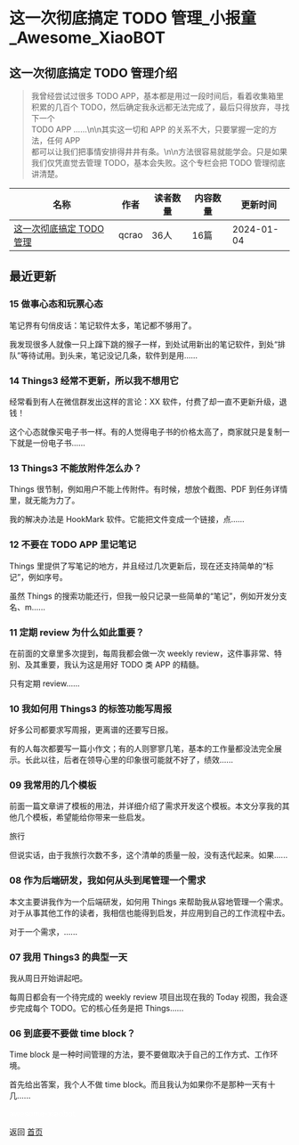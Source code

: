 # 这一次彻底搞定 TODO 管理_小报童_Awesome_XiaoBOT

## 这一次彻底搞定 TODO 管理介绍
> 我曾经尝试过很多 TODO APP，基本都是用过一段时间后，看着收集箱里积累的几百个 TODO，然后确定我永远都无法完成了，最后只得放弃，寻找下一个  
TODO APP ……\n\n其实这一切和 APP 的关系不大，只要掌握一定的方法，任何 APP  
都可以让我们把事情安排得井井有条。\n\n方法很容易就能学会。只是如果我们仅凭直觉去管理 TODO，基本会失败。这个专栏会把 TODO 管理彻底讲清楚。  
  


|名称|作者|读者数量|内容数量|更新时间|
|---|---|---|---|---|
|[这一次彻底搞定 TODO 管理](https://xiaobot.net/p/MasteringTODOs?refer=0b133df9-27dc-423b-8101-639049001c13)|qcrao|36人|16篇|2024-01-04|

## 最近更新
### 15 做事心态和玩票心态

笔记界有句俏皮话：笔记软件太多，笔记都不够用了。

我发现很多人就像一只上蹿下跳的猴子一样，到处试用新出的笔记软件，到处“排队”等待试用。到头来，笔记没记几条，软件到是用......

### 14 Things3 经常不更新，所以我不想用它

经常看到有人在微信群发出这样的言论：XX 软件，付费了却一直不更新升级，退钱！

这个心态就像买电子书一样。有的人觉得电子书的价格太高了，商家就只是复制一下就是一份电子书......

### 13 Things3 不能放附件怎么办？

Things 很节制，例如用户不能上传附件。有时候，想放个截图、PDF 到任务详情里，就无能为力了。

我的解决办法是 HookMark 软件。它能把文件变成一个链接，点......

### 12 不要在 TODO APP 里记笔记

Things 里提供了写笔记的地方，并且经过几次更新后，现在还支持简单的“标记”，例如序号。

虽然 Things 的搜索功能还行，但我一般只记录一些简单的“笔记”，例如开发分支名、m......

### 11 定期 review 为什么如此重要？

在前面的文章里多次提到，每周我都会做一次 weekly review，这件事非常、特别、及其重要，我认为这是用好 TODO 类 APP 的精髓。

只有定期 review......

### 10 我如何用 Things3 的标签功能写周报

好多公司都要求写周报，更离谱的还要写日报。

有的人每次都要写一篇小作文；有的人则寥寥几笔，基本的工作量都没法完全展示。长此以往，后者在领导心里的印象很可能就不好了，绩效......

### 09 我常用的几个模板

前面一篇文章讲了模板的用法，并详细介绍了需求开发这个模板。本文分享我的其他几个模板，希望能给你带来一些启发。

旅行

但说实话，由于我旅行次数不多，这个清单的质量一般，没有迭代起来。如果......

### 08 作为后端研发，我如何从头到尾管理一个需求

本文主要讲我作为一个后端研发，如何用 Things 来帮助我从容地管理一个需求。对于从事其他工作的读者，我相信也能得到启发，并应用到自己的工作流程中去。

对于一个需求，......

### 07 我用 Things3 的典型一天

我从周日开始讲起吧。

每周日都会有一个待完成的 weekly review 项目出现在我的 Today 视图，我会逐步完成每个 TODO。它的核心任务是把
Things......

### 06 到底要不要做 time block？

Time block 是一种时间管理的方法，要不要做取决于自己的工作方式、工作环境。

首先给出答案，我个人不做 time block。而且我认为如果你不是那种一天有十几......


<a href="https://github.com/Reno9527/awesome-xiaobot" style="color: white; text-decoration: none;">awesome-xiaobot</a>

返回 [首页](../README.md)
